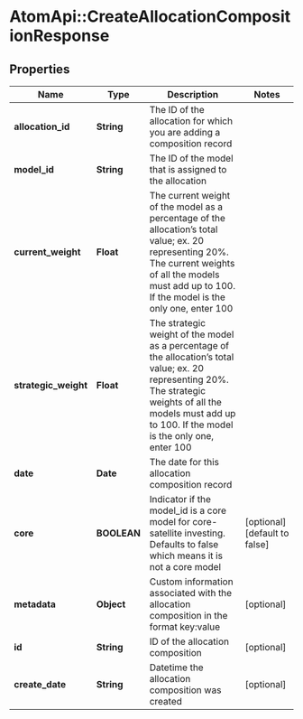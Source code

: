 # AtomApi::CreateAllocationCompositionResponse

## Properties
Name | Type | Description | Notes
------------ | ------------- | ------------- | -------------
**allocation_id** | **String** | The ID of the allocation for which you are adding a composition record | 
**model_id** | **String** | The ID of the model that is assigned to the allocation | 
**current_weight** | **Float** | The current weight of the model as a percentage of the allocation’s total value; ex. 20 representing 20%. The current weights of all the models must add up to 100. If the model is the only one, enter 100 | 
**strategic_weight** | **Float** | The strategic weight of the model as a percentage of the allocation’s total value; ex. 20 representing 20%. The strategic weights of all the models must add up to 100. If the model is the only one, enter 100 | 
**date** | **Date** | The date for this allocation composition record | 
**core** | **BOOLEAN** | Indicator if the model_id is a core model for core-satellite investing. Defaults to false which means it is not a core model | [optional] [default to false]
**metadata** | **Object** | Custom information associated with the allocation composition in the format key:value | [optional] 
**id** | **String** | ID of the allocation composition | [optional] 
**create_date** | **String** | Datetime the allocation composition was created | [optional] 


